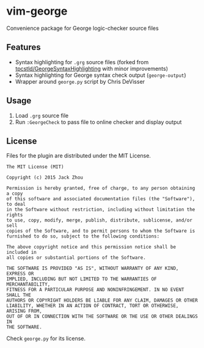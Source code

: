 # vim-george

Convenience package for George logic-checker source files

## Features

- Syntax highlighting for `.grg` source files (forked from [tpcstld/GeorgeSyntaxHighlighting](https://github.com/tpcstld/GeorgeSyntaxHighlighting) with minor improvements)
- Syntax highlighting for George syntax check output (`george-output`)
- Wrapper around `george.py` script by Chris DeVisser

## Usage

1. Load `.grg` source file
2. Run `:GeorgeCheck` to pass file to online checker and display output

## License

Files for the plugin are distributed under the MIT License.

```
The MIT License (MIT)

Copyright (c) 2015 Jack Zhou

Permission is hereby granted, free of charge, to any person obtaining a copy
of this software and associated documentation files (the "Software"), to deal
in the Software without restriction, including without limitation the rights
to use, copy, modify, merge, publish, distribute, sublicense, and/or sell
copies of the Software, and to permit persons to whom the Software is
furnished to do so, subject to the following conditions:

The above copyright notice and this permission notice shall be included in
all copies or substantial portions of the Software.

THE SOFTWARE IS PROVIDED "AS IS", WITHOUT WARRANTY OF ANY KIND, EXPRESS OR
IMPLIED, INCLUDING BUT NOT LIMITED TO THE WARRANTIES OF MERCHANTABILITY,
FITNESS FOR A PARTICULAR PURPOSE AND NONINFRINGEMENT. IN NO EVENT SHALL THE
AUTHORS OR COPYRIGHT HOLDERS BE LIABLE FOR ANY CLAIM, DAMAGES OR OTHER
LIABILITY, WHETHER IN AN ACTION OF CONTRACT, TORT OR OTHERWISE, ARISING FROM,
OUT OF OR IN CONNECTION WITH THE SOFTWARE OR THE USE OR OTHER DEALINGS IN
THE SOFTWARE.
```

Check `george.py` for its license.

